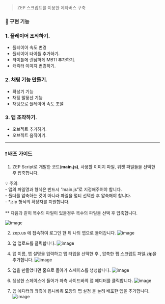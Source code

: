 > ZEP 스크립트를 이용한 메타버스 구축

### 🔴 구현 기능
### 1. 플레이어 조작하기.
- 플레이어 속도 변경
- 플레이어 타이틀 추가하기.
- 타이틀에 랜덤하게 MBTI 추가하기.
- 캐릭터 이미지 변경하기.

### 2. 채팅 기능 만들기.
- 확성기 기능 
- 채팅 말풍선 기능 
- 채팅으로 플레이어 속도 조절 

### 3. 맵 조작하기.
- 오브젝트 추가하기.
- 오브젝트 움직이기.

---
### ❗ 배포 가이드
1) ZEP Script로 개발한 코드(**main.js)**, 사용할 이미지 파일, 위젯 파일들을 선택한 후 압축합니다.
<aside>
💡 주의: <br>
- 앱의 파일명과 형식은 반드시 “main.js”로 지정해주어야 합니다. <br>
- 폴더를 압축하는 것이 아니라 파일을 멀티 선택한 후 압축해야 합니다. <br>
- *.zip 형식의 확장자를 지원합니다. <br>
</aside>
<br>
** 다음과 같이 복수의 파일이 있을경우 복수의 파일을 선택 후 압축합니다.

![image](https://user-images.githubusercontent.com/99153215/183011581-2c1fd3a0-9f86-42df-acd2-df437ef2af61.png)

2) zep.us 에 접속하여 로그인 한 뒤 나의 앱으로 들어갑니다.
![image](https://user-images.githubusercontent.com/99153215/183011828-4c0855c9-f5d4-4700-9601-5c680a12be78.png)

3) 앱 업로드를 클릭합니다.
![image](https://user-images.githubusercontent.com/99153215/183012063-c9ee1293-50de-4bed-8a0b-daee14d76879.png)


4) 앱 이름, 앱 설명을 입력하고 앱 타입을 선택한 후 , 압축한 젭 스크립트 파일.zip을 추가합니다.
![image](https://user-images.githubusercontent.com/99153215/183012032-118b2535-8f4f-4151-8c29-fb9d6f3f7b76.png)

5) 앱을 만들었다면 홈으로 돌아가 스페이스를 생성합니다.
![image](https://user-images.githubusercontent.com/99153215/183012128-a4834647-29f4-48ed-90ff-3ea2e5ed296f.png)

6) 생성한 스페이스에 들어가 좌측 사이드바의 맵 에디터를 클릭합니다.
![image](https://user-images.githubusercontent.com/99153215/183012244-d594a0eb-0c7f-4f9b-abe8-cdda72fb64f0.png)

7) 맵 에디터의 좌측에 톱니바퀴 모양의 맵 설정 을 눌려 배포한 앱을 추가합니다.
![image](https://user-images.githubusercontent.com/99153215/183012328-80f4eba8-e671-4193-b330-33a0084b4c3d.png)

